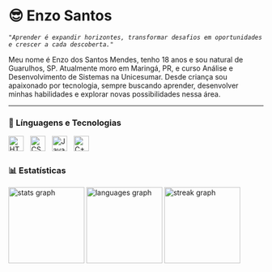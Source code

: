 # 😎 Enzo Santos

*`"Aprender é expandir horizontes, transformar desafios em oportunidades e crescer a cada descoberta."`*

Meu nome é Enzo dos Santos Mendes, tenho 18 anos e sou natural de Guarulhos, SP. Atualmente moro em Maringá, PR, e curso Análise e Desenvolvimento de Sistemas na Unicesumar. Desde criança sou apaixonado por tecnologia, sempre buscando aprender, desenvolver minhas habilidades e explorar novas possibilidades nessa área.

---

### 🤖 Línguagens e Tecnologias

<img 
    align="left" 
    alt="HTML"
    title="HTML" 
    width="30px" 
    style="padding-right: 10px;" 
    src="https://cdn.jsdelivr.net/gh/devicons/devicon@latest/icons/html5/html5-original.svg" 
/>
<img 
    align="left" 
    alt="CSS" 
    title="CSS"
    width="30px" 
    style="padding-right: 10px;" 
    src="https://cdn.jsdelivr.net/gh/devicons/devicon@latest/icons/css3/css3-original.svg" 
/>
<img 
    align="left" 
    alt="JavaScript" 
    title="JavaScript"
    width="30px" 
    style="padding-right: 10px;" 
    src="https://cdn.jsdelivr.net/gh/devicons/devicon@latest/icons/javascript/javascript-original.svg" 
/>
<img 
    align="left" 
    alt="C++" 
    title="C++"
    width="30px" 
    style="padding-right: 10px;"
    src="https://img.icons8.com/?size=100&id=40669&format=png&color=000000"
/>     
<br/>

### 📊 Estatísticas

<div class="container">
    <img src="https://github-readme-stats.vercel.app/api?username=enzosantos3&theme=codeSTACKr&show_icons=true" height="150" alt="stats graph">
    <img src="https://github-readme-stats.vercel.app/api/top-langs?username=enzosantos3&layout=compact&theme=codeSTACKr" height="150" alt="languages graph">
    <img src="https://streak-stats.demolab.com?user=enzosantos3&theme=codeSTACKr" height="150" alt="streak graph">
</div>
